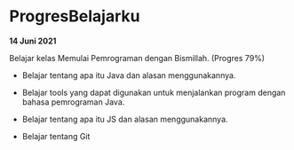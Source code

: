# ProgresBelajarku

**14 Juni 2021**
<br/>

Belajar kelas Memulai Pemrograman dengan Bismillah. (Progres 79%)

* Belajar tentang apa itu Java dan alasan menggunakannya.

* Belajar tools yang dapat digunakan untuk menjalankan program dengan bahasa pemrograman Java.

* Belajar tentang apa itu JS dan alasan menggunakannya.

* Belajar tentang Git
